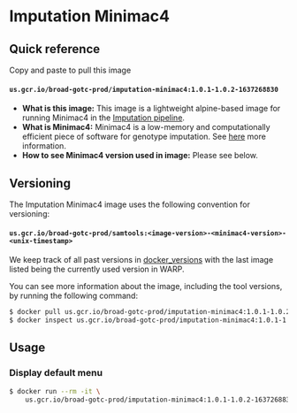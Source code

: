 # Imputation Minimac4

## Quick reference

Copy and paste to pull this image

#### `us.gcr.io/broad-gotc-prod/imputation-minimac4:1.0.1-1.0.2-1637268830`

- __What is this image:__ This image is a lightweight alpine-based image for running Minimac4 in the [Imputation pipeline](../../../../pipelines/broad/arrays/imputation/Imputation.wdl).
- __What is Minimac4:__ Minimac4 is a low-memory and computationally efficient piece of software for genotype imputation. See [here](https://github.com/statgen/Minimac4) more information.
- __How to see Minimac4 version used in image:__ Please see below.

## Versioning

The Imputation Minimac4 image uses the following convention for versioning:

#### `us.gcr.io/broad-gotc-prod/samtools:<image-version>-<minimac4-version>-<unix-timestamp>` 

We keep track of all past versions in [docker_versions](docker_versions.tsv) with the last image listed being the currently used version in WARP.

You can see more information about the image, including the tool versions, by running the following command:

```bash
$ docker pull us.gcr.io/broad-gotc-prod/imputation-minimac4:1.0.1-1.0.2-1637268830
$ docker inspect us.gcr.io/broad-gotc-prod/imputation-minimac4:1.0.1-1.0.2-1637268830
```

## Usage

### Display default menu

```bash
$ docker run --rm -it \
    us.gcr.io/broad-gotc-prod/imputation-minimac4:1.0.1-1.0.2-1637268830 /usr/gitc/minimac4
```